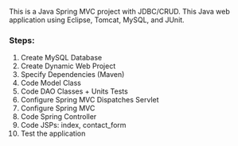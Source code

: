 This is a Java Spring MVC project with JDBC/CRUD. 
This Java web application using Eclipse, Tomcat, MySQL, and JUnit.
### Steps:
1. Create MySQL Database
2. Create Dynamic Web Project
3. Specify Dependencies (Maven)
4. Code Model Class
5. Code DAO Classes + Units Tests
6. Configure Spring MVC Dispatches Servlet
7. Configure Spring MVC
8. Code Spring Controller
9. Code JSPs: index, contact_form
10. Test the application
